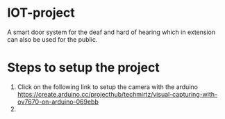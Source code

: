 # IOT-project
A smart door system for the deaf and hard of hearing which in extension can also be used for the public.

# Steps to setup the project
1. Click on the following link to setup the camera with the arduino https://create.arduino.cc/projecthub/techmirtz/visual-capturing-with-ov7670-on-arduino-069ebb
2. 
